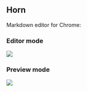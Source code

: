 ## Horn
Markdown editor for Chrome:

### Editor mode
![](https://raw.githubusercontent.com/edencore/Horn/master/images/editor.png)

### Preview mode
![](https://raw.githubusercontent.com/edencore/Horn/master/images/preview.png)
